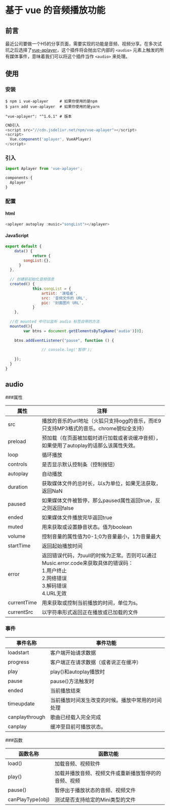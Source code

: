 

# 基于 vue 的音频播放功能

## 前言

最近公司要做一个H5的分享页面，需要实现的功能是音频、视频分享。在多次试坑之后选择了[vue-aplayer](https://github.com/SevenOutman/vue-aplayer/blob/develop/docs/README.zh-CN.md)，这个插件将会抛出它内部的 `<audio>` 元素上触发的所有媒体事件，意味着我们可以将这个插件当作 `<audio>` 来处理。

## 使用

### 安装

```shell
$ npm i vue-aplayer   	# 如果你使用的是npm
$ yarn add vue-aplayer 	# 如果你使用的是yarn

"vue-aplayer": "^1.6.1"	# 版本
```

```javascript
CND引入
<script src="//cdn.jsdelivr.net/npm/vue-aplayer"></script>
<script>
  Vue.component('aplayer', VueAPlayer)
</script>
```



### 引入

```javascript
import Aplayer from 'vue-aplayer';

components:{
  Aplayer
}
```



### 配置

#### html

```javascript
<aplayer autoplay :music="songList"></aplayer>
```

#### JavaScript

```javascript
export default {
	data() {
			return { 
      	songList:{},
      } 
  },
  
  // 创建前初始化音频信息
  created() {
			this.songList = {
				artist: '演唱者',
				src: '音频文件的 URL',
				pic: '封面图片 URL',
			}
	},
  
  //在 mounted 中可以监听 audio 标签自带的方法
  mounted(){
		var btns = document.getElementsByTagName('audio')[0];
			
    btns.addEventListener("pause", function () {
        
				// console.log('暂停');
			
  	});
  }
}
```



## audio 

###属性

| 属性        | 注释                                                         |
| ----------- | ------------------------------------------------------------ |
| src         | 播放的音乐的url地址（火狐只支持ogg的音乐，而IE9只支持MP3格式的音乐。chrome貌似全支持） |
| preload     | 预加载（在页面被加载时进行加载或者说缓冲音频），如果使用了autoplay的话那么该属性失效。 |
| loop        | 循环播放                                                     |
| controls    | 是否显示默认控制条（控制按钮）                               |
| autoplay    | 自动播放                                                     |
| duration    | 获取媒体文件的总时长，以s为单位，如果无法获取，返回NaN       |
| paused      | 如果媒体文件被暂停，那么paused属性返回true，反之则返回false  |
| ended       | 如果媒体文件播放完毕返回true                                 |
| muted       | 用来获取或设置静音状态。值为boolean                          |
| volume      | 控制音量的属性值为0-1;0为音量最小，1为音量最大               |
| startTime   | 返回起始播放时间                                             |
| error       | 返回错误代码，为uull的时候为正常。否则可以通过Music.error.code来获取具体的错误码：<br/>1.用户终止 <br/>2.网络错误 <br/>3.解码错误<br/> 4.URL无效 |
| currentTime | 用来获取或控制当前播放的时间，单位为s。                      |
| currentSrc  | 以字符串形式返回正在播放或已加载的文件                       |

### 事件

| 事件名称       | 事件功能                                         |
| -------------- | ------------------------------------------------ |
| loadstart      | 客户端开始请求数据                               |
| progress       | 客户端正在请求数据（或者说正在缓冲）             |
| play           | play()和autoplay播放时                           |
| pause          | pause()方法触发时                                |
| ended          | 当前播放结束                                     |
| timeupdate     | 当前播放时间发生改变的时候。播放中常用的时间处理 |
| canplaythrough | 歌曲已经载入完全完成                             |
| canplay        | 缓冲至目前可播放状态。                           |



###函数

| 函数名称         | 函数功能                                             |
| ---------------- | ---------------------------------------------------- |
| load()           | 加载音频、视频软件                                   |
| play()           | 加载并播放音频、视频文件或重新播放暂停的的音频、视频 |
| pause()          | 暂停出于播放状态的音频、视频文件                     |
| canPlayType(obj) | 测试是否支持给定的Mini类型的文件                     |

